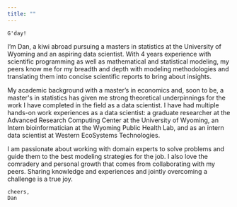 ```yaml
---
title: "" 
---
```


```poetry
G'day!
```

I’m Dan, a kiwi abroad pursuing a masters in statistics at the University of Wyoming and an aspiring data scientist. With 4 years experience with scientific programming as well as mathematical and statistical modeling, my peers know me for my breadth and depth with modeling methodologies and translating them into concise scientific reports to bring about insights.

My academic background with a master’s in economics and, soon to be, a master's in statistics has given me strong theoretical underpinnings for the work I have completed in the field as a data scientist.  I have had multiple hands-on work experiences as a data scientist: a graduate researcher at the Advanced Research Computing Center at the University of Wyoming, an Intern bioinformatician at the Wyoming Public Health Lab, and as an intern data scientist at Western EcoSystems Technologies.

I am passionate about working with domain experts to solve problems and guide them to the best modeling strategies for the job. I also love the comradery and personal growth that comes from collaborating with my peers. Sharing knowledge and experiences and jointly overcoming a challenge is a true joy.

```poetry
cheers,
Dan
```
